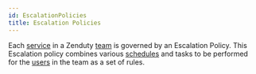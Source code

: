 ```yaml
---
id: EscalationPolicies
title: Escalation Policies
---
```

Each [service](Services.md) in a Zenduty [team](Teams.md) is governed by an Escalation Policy. This Escalation policy combines various [schedules](Schedules.md) and tasks to be performed for the [users](Users.md) in the team as a set of rules. 
